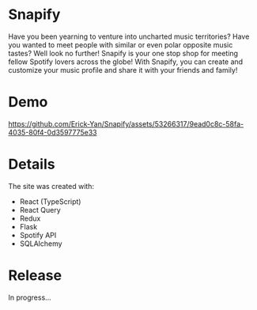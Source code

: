 # Snapify

Have you been yearning to venture into uncharted music territories? Have you wanted to meet people with similar or even polar opposite music tastes? Well look no further! Snapify is your one stop shop for meeting fellow Spotify lovers across the globe! With Snapify, you can create and customize your music profile and share it with your friends and family!

# Demo

https://github.com/Erick-Yan/Snapify/assets/53266317/9ead0c8c-58fa-4035-80f4-0d3597775e33



# Details

The site was created with:

- React (TypeScript)
- React Query
- Redux
- Flask
- Spotify API
- SQLAlchemy

# Release
In progress...
